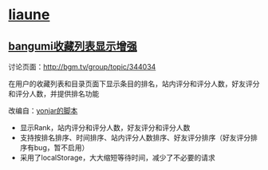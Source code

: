 # [liaune](https://bgm.tv/user/liaune)

## [bangumi收藏列表显示增强](https://greasyfork.org/zh-CN/scripts/34234-bangumi%E6%94%B6%E8%97%8F%E5%88%97%E8%A1%A8%E6%98%BE%E7%A4%BA%E5%A2%9E%E5%BC%BA)

讨论页面：http://bgm.tv/group/topic/344034

在用户的收藏列表和目录页面下显示条目的排名，站内评分和评分人数，好友评分和评分人数，并提供排名功能

改编自：[yonjar的脚本](https://github.com/bangumi/scripts/tree/master/yonjar)
- 显示Rank，站内评分和评分人数，好友评分和评分人数
- 支持按排名排序、时间排序、站内评分人数排序、好友评分排序（好友评分排序有bug，暂不启用）
- 采用了localStorage，大大缩短等待时间，减少了不必要的请求


